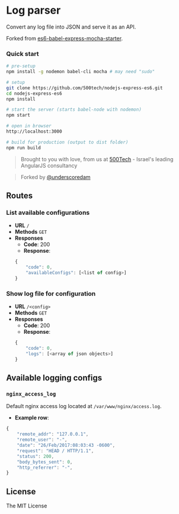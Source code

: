 # Log parser

Convert any log file into JSON and serve it as an API.

Forked from [es6-babel-express-mocha-starter](https://github.com/underscoredam/es6-babel-express-mocha-starter).

### Quick start

```bash
# pre-setup
npm install -g nodemon babel-cli mocha # may need "sudo"

# setup
git clone https://github.com/500tech/nodejs-express-es6.git   
cd nodejs-express-es6  
npm install  

# start the server (starts babel-node with nodemon)
npm start 

# open in browser
http://localhost:3000

# build for production (output to dist folder)
npm run build

```


> Brought to you with love, from us at [500Tech](http://500Tech.com) - Israel's leading AngularJS consultancy

> Forked by [@underscoredam](https://github.com/underscoredam)


## Routes
### List available configurations
* **URL**  `/`
* **Methods** `GET`
* **Responses**
    * **Code**: 200
    * **Response**:
    ```javascript
    {
        "code": 0,
        "availableConfigs": [<list of config>]
    }
    ```

### Show log file for configuration
* **URL** `/<config>`
* **Methods** `GET`
* **Responses**
    * **Code**: 200
    * **Response**:
    ```javascript
    {
        "code": 0,
        "logs": [<array of json objects>]
    }
    ```

## Available logging configs
### `nginx_access_log`
Default nginx access log located at `/var/www/nginx/access.log`.
* **Example row**:
```javascript
{
    "remote_addr": "127.0.0.1",
    "remote_user": "-",
    "date": "26/Feb/2017:08:03:43 -0600",
    "request": "HEAD / HTTP/1.1",
    "status": 200,
    "body_bytes_sent": 0,
    "http_referrer": "-",
}
```


## License

The MIT License

